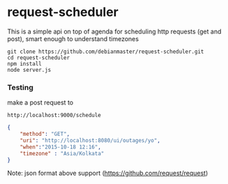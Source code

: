 # request-scheduler
This is a simple api on top of agenda for scheduling http requests (get and post), smart enough to understand timezones

`git clone https://github.com/debianmaster/request-scheduler.git`  
`cd request-scheduler`  
`npm install`  
`node server.js`  


### Testing
make a post request to

`http://localhost:9000/schedule`   
```json
{
    "method": "GET",
    "uri": "http://localhost:8080/ui/outages/yo",
    "when":"2015-10-18 12:16",
    "timezone" : "Asia/Kolkata"
}
```

Note:  json format above support (https://github.com/request/request)    

